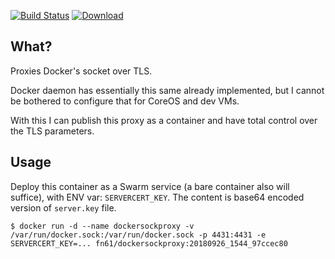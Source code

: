 [![Build Status](https://travis-ci.org/function61/dockersockproxy.svg?branch=master)](https://travis-ci.org/function61/dockersockproxy)
[![Download](https://img.shields.io/docker/pulls/fn61/dockersockproxy.svg)](https://hub.docker.com/r/fn61/dockersockproxy/)

What?
-----

Proxies Docker's socket over TLS.

Docker daemon has essentially this same already implemented,
but I cannot be bothered to configure that for CoreOS and dev VMs.

With this I can publish this proxy as a container and have total control over the TLS parameters.


Usage
-----

Deploy this container as a Swarm service (a bare container also will suffice), with ENV var: `SERVERCERT_KEY`. The content is base64 encoded version of `server.key` file.

```
$ docker run -d --name dockersockproxy -v /var/run/docker.sock:/var/run/docker.sock -p 4431:4431 -e SERVERCERT_KEY=... fn61/dockersockproxy:20180926_1544_97ccec80
```
